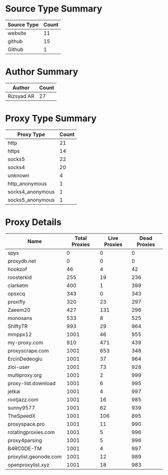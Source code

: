 # Source Type Summary

| Source Type | Count |
|-------------|-------|
| website | 11 |
| github | 15 |
| Github | 1 |


# Author Summary

| Author | Count |
|--------|-------|
| Rizsyad AR | 27 |


# Proxy Type Summary

| Proxy Type | Count |
|------------|-------|
| http | 21 |
| https | 14 |
| socks5 | 22 |
| socks4 | 20 |
| unknown | 4 |
| http_anonymous | 1 |
| socks4_anonymous | 1 |
| socks5_anonymous | 1 |


# Proxy Details

| Name | Total Proxies | Live Proxies | Dead Proxies |
|------|---------------|--------------|---------------|
| spys | 0 | 0 | 0 |
| proxydb.net | 0 | 0 | 0 |
| hookzof | 46 | 4 | 42 |
| roosterkid | 255 | 19 | 236 |
| clarketm | 400 | 1 | 399 |
| opsxcq | 343 | 0 | 343 |
| proxifly | 320 | 23 | 297 |
| Zaeem20 | 427 | 131 | 296 |
| monosans | 533 | 8 | 525 |
| ShiftyTR | 993 | 29 | 964 |
| mmppx12 | 1001 | 46 | 955 |
| my-proxy.com | 910 | 471 | 439 |
| proxyscrape.com | 1001 | 653 | 348 |
| ErcinDedeoglu | 1001 | 37 | 964 |
| zloi-user | 1001 | 73 | 928 |
| multiproxy.org | 1001 | 2 | 999 |
| proxy-list.download | 1001 | 6 | 995 |
| jetkai | 1001 | 4 | 997 |
| rootjazz.com | 1001 | 16 | 985 |
| sunny9577 | 1001 | 62 | 939 |
| TheSpeedX | 1001 | 106 | 895 |
| proxyspace.pro | 1001 | 11 | 990 |
| rotatingproxies.com | 1001 | 5 | 996 |
| proxy4parsing | 1001 | 5 | 996 |
| B4RC0DE-TM | 1001 | 4 | 997 |
| proxylist.geonode.com | 1001 | 12 | 989 |
| openproxylist.xyz | 1001 | 18 | 983 |
